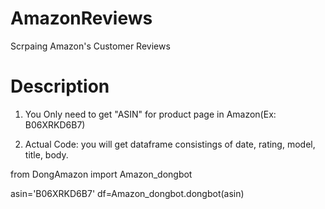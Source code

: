 # AmazonReviews
Scrpaing Amazon's Customer Reviews

# Description

1. You Only need to get "ASIN" for product page in Amazon(Ex: B06XRKD6B7)

2. Actual Code: you will get dataframe consistings of date, rating, model, title, body.


from DongAmazon import Amazon_dongbot

asin='B06XRKD6B7'
df=Amazon_dongbot.dongbot(asin)
